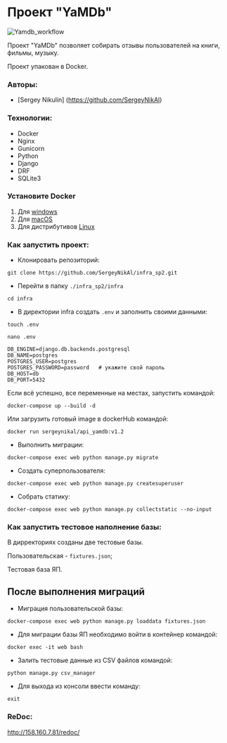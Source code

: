 # Проект "YaMDb"

![Yamdb_workflow](https://github.com/SergeyNikAl/yamdb_final/actions/workflows/yamdb_workflow.yml/badge.svg)

Проект "YaMDb" позволяет собирать отзывы пользователей на книги, фильмы,
музыку.

Проект упакован в Docker.

### Авторы:

- [Sergey Nikulin] (https://github.com/SergeyNikAl)

### Технологии:

- Docker
- Nginx
- Gunicorn
- Python
- Django
- DRF
- SQLite3

### Установите Docker

1. Для [windows](https://docs.docker.com/desktop/windows/install/)
2. Для [macOS](https://docs.docker.com/desktop/mac/install/)
3. Для дистрибутивов [Linux](https://docs.docker.com/desktop/linux/#uninstall)

### Как запустить проект:

- Клонировать репозиторий:

```
git clone https://github.com/SergeyNikAl/infra_sp2.git
```

- Перейти в папку `./infra_sp2/infra`

```
cd infra
```

- В директории infra создать `.env` и заполнить своими данными:

```
touch .env
```

```
nano .env
```

```
DB_ENGINE=django.db.backends.postgresql
DB_NAME=postgres
POSTGRES_USER=postgres
POSTGRES_PASSWORD=password   # укажите свой пароль
DB_HOST=db
DB_PORT=5432
```

Если всё успешно, все переменные на местах, запустить командой:

```
docker-compose up --build -d
```

Или загрузить готовый image в dockerHub командой:

```
docker run sergeynikal/api_yamdb:v1.2
```

- Выполнить миграции:

```
docker-compose exec web python manage.py migrate
```

- Создать суперпользователя:

```
docker-compose exec web python manage.py createsuperuser
```

- Собрать статику:

```
docker-compose exec web python manage.py collectstatic --no-input
```

### Как запустить тестовое наполнение базы:

В дирректориях созданы две тестовые базы.

Пользовательская - `fixtures.json`;

Тестовая база ЯП.

## После выполнения миграций

- Миграция пользовательской базы:

```
docker-compose exec web python manage.py loaddata fixtures.json 
``` 

- Для миграции базы ЯП необходимо войти в контейнер командой:

```
docker exec -it web bash
```

- Залить тестовые данные из CSV файлов командой:

```
python manage.py csv_manager
```

- Для выхода из консоли ввести команду:

```
exit
```

### ReDoc:

http://158.160.7.81/redoc/

